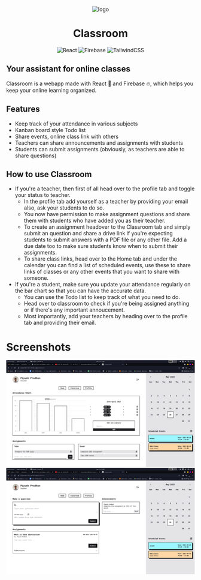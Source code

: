 <p align="center">
  <img alt="logo" src="./public/favicon.ico">
</p>
<h1 align="center">Classroom</h1>

<p align="center">
  <img alt="React" src="https://img.shields.io/badge/react-%2320232a.svg?style=for-the-badge&logo=react&logoColor=%2361DAFB"/> <img alt="Firebase" src="https://img.shields.io/badge/firebase-%23039BE5.svg?style=for-the-badge&logo=firebase"/> <img alt="TailwindCSS" src="https://img.shields.io/badge/tailwindcss-%2338B2AC.svg?style=for-the-badge&logo=tailwind-css&logoColor=white"/> 
</p>


## Your assistant for online classes

Classroom is a webapp made with React 🚀 and Firebase 🔥, which helps you keep your online learning organized. 

## Features

- Keep track of your attendance in various subjects 
- Kanban board style Todo list 
- Share events, online class link with others
- Teachers can share announcements and assignments with students 
- Students can submit assignments (obviously, as teachers are able to share questions)

## How to use Classroom
- If you're a teacher, then first of all head over to the profile tab and toggle your status to teacher.
    - In the profile tab add yourself as a teacher by providing your email also, ask your students to do so.
    - You now have permission to make assignment questions and share them with students who have added you as their teacher.
    - To create an assignment headover to the Classroom tab and simply submit an question and share a drive link if you're expecting students to submit answers with a PDF file or any other file. Add a due date too to make sure students know when to submit their assignments. 
    - To share class links, head over to the Home tab and under the calendar you can find a list of scheduled events, use these to share links of classes or any other events that you want to share with someone. 
- If you're a student, make sure you update your attendance regularly on the bar chart so that you can have the accurate data. 
    - You can use the Todo list to keep track of what you need to do. 
    - Head over to classroom to check if you're being assigned anything or if there's any important annoucement. 
    - Most importantly, add your teachers by heading over to the profile tab and providing their email. 

# Screenshots 
<img src="./screenshots/Screenshot from 2021-05-26 23-00-12.png"/> 
<img src="./screenshots/Screenshot from 2021-05-26 23-00-19.png"/>
